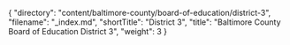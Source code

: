 {
  "directory": "content/baltimore-county/board-of-education/district-3",
  "filename": "_index.md",
  "shortTitle": "District 3",
  "title": "Baltimore County Board of Education District 3",
  "weight": 3
}
